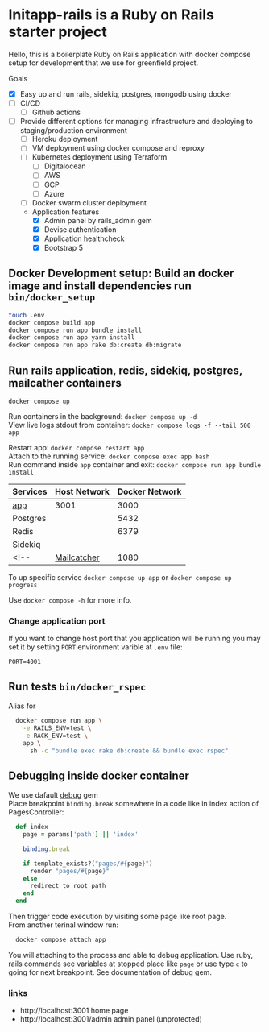 # Initapp-rails is a Ruby on Rails starter project

Hello, this is a boilerplate Ruby on Rails application with docker compose setup for development that we use for greenfield project.

Goals
- [x] Easy up and run rails, sidekiq, postgres, mongodb using docker
- [ ] CI/CD
    - [ ] Github actions
- [ ] Provide different options for managing infrastructure and deploying to staging/production environment
  - [ ] Heroku deployment
  - [ ] VM deployment using docker compose and reproxy
  - [ ] Kubernetes deployment using Terraform
    - [ ] Digitalocean
    - [ ] AWS
    - [ ] GCP
    - [ ] Azure
  - [ ]  Docker swarm cluster deployment
  - Application features
    - [x] Admin panel by rails_admin gem
    - [x] Devise authentication
    - [x] Application healthcheck
    - [x] Bootstrap 5

##  Docker Development setup: Build an docker image and install dependencies run `bin/docker_setup`

```sh
touch .env
docker compose build app
docker compose run app bundle install
docker compose run app yarn install
docker compose run app rake db:create db:migrate
```

## Run rails application, redis, sidekiq, postgres, mailcather containers  
```
docker compose up
```

Run containers in the background: `docker compose up -d`  
View live logs stdout from container: `docker compose logs -f --tail 500 app`   

Restart app: `docker compose restart app`  
Attach to the running service: `docker compose exec app bash`  
Run command inside `app` container and exit: `docker compose run app bundle install`  

| Services                                      | Host Network | Docker Network |
|-----------------------------------------------|--------------|----------------|
| [app](http://localhost:3001)                  | 3001         | 3000           |
| Postgres                                      |              | 5432           |
| Redis                                         |              | 6379           |
| Sidekiq                                       |              |                |
<!-- | [Mailcatcher](http://localhost:1080)          | 1080         | 1080           | -->


To up specific service `docker compose up app` or `docker compose up progress`

Use `docker compose -h` for more info.

### Change application port 
If you want to change host port that you application will be running you may set it
by setting `PORT` environment varible at `.env` file:  

```
PORT=4001
```

## Run tests `bin/docker_rspec`

Alias for

```bash
  docker compose run app \
    -e RAILS_ENV=test \
    -e RACK_ENV=test \
    app \
      sh -c "bundle exec rake db:create && bundle exec rspec"
```

## Debugging inside docker container

We use dafault [debug](https://github.com/ruby/debug) gem  
Place breakpoint `binding.break` somewhere in a code like in index action of PagesController:

```ruby
  def index
    page = params['path'] || 'index'

    binding.break

    if template_exists?("pages/#{page}")
      render "pages/#{page}" 
    else
      redirect_to root_path
    end
  end
```

Then trigger code execution by visiting some page like root page.  
From another terinal window run:  

```bash
  docker compose attach app
```

You will attaching to the process and able to debug application. Use ruby, rails commands see variables at stopped place like `page`
or use type `c` to going for next breakpoint. See documentation of debug gem.

### links
- http://localhost:3001 home page
- http://localhost:3001/admin admin panel (unprotected)